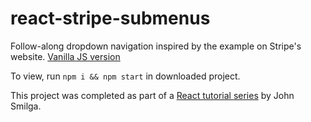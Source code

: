 # react-stripe-submenus

Follow-along dropdown navigation inspired by the example on Stripe's website.
[Vanilla JS version](https://github.com/nataliecardot/dropdown-nav)

To view, run `npm i && npm start` in downloaded project.

This project was completed as part of a [React tutorial series](https://www.youtube.com/watch?v=a_7Z7C_JCyo&ab_channel=freeCodeCamp.org) by John Smilga.
